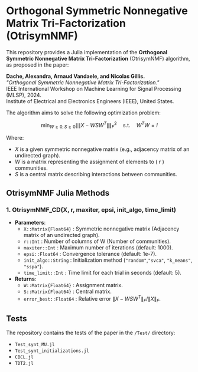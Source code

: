 
# Orthogonal Symmetric Nonnegative Matrix Tri-Factorization (OtrisymNMF)

This repository provides a Julia implementation of the **Orthogonal Symmetric Nonnegative Matrix Tri-Factorization** (OtrisymNMF) algorithm, as proposed in the paper:

**Dache, Alexandra, Arnaud Vandaele, and Nicolas Gillis.**  
*"Orthogonal Symmetric Nonnegative Matrix Tri-Factorization."*  
IEEE International Workshop on Machine Learning for Signal Processing (MLSP), 2024.  
Institute of Electrical and Electronics Engineers (IEEE), United States.

The algorithm aims to solve the following optimization problem:

$$
\min_{W \geq 0, S \geq 0} \|\|X - WSW^T\|\|_F^2 \quad \text{s.t.} \quad W^TW = I
$$

Where:
- $X$ is a given symmetric nonnegative matrix (e.g., adjacency matrix of an undirected graph).
- $W$ is a matrix representing the assignment of elements to \( r \) communities.
- $S$ is a central matrix describing interactions between communities.

## OtrisymNMF Julia Methods

### 1. **OtrisymNMF_CD(X, r, maxiter, epsi, init_algo, time_limit)**
   - **Parameters**:
     - `X::Matrix{Float64}` : Symmetric nonnegative matrix (Adjacency matrix of an undirected graph).
     - `r::Int` : Number of columns of W (Number of communities).
     - `maxiter::Int` : Maximum number of iterations (default: 1000).
     - `epsi::Float64` : Convergence tolerance (default: 1e-7).
     - `init_algo::String` : Initialization method (`"random"`,`"svca"`, `"k_means"`, `"sspa"`).
     - `time_limit::Int` : Time limit for each trial in seconds (default: 5).
   - **Returns**:
     - `W::Matrix{Float64}` : Assignment matrix.
     - `S::Matrix{Float64}` : Central matrix.
     - `error_best::Float64` : Relative error  $\|X - WSW^T\|_F / \|X\|_F$.

## Tests

The repository contains the tests of the paper in the `/Test/` directory:
- `Test_synt_MU.jl`
- `Test_synt_initializations.jl`
- `CBCL.jl`
- `TDT2.jl`


